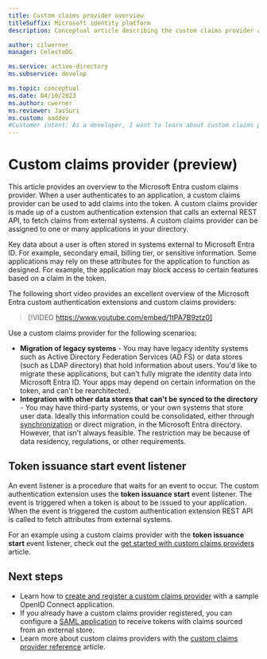 ```yaml
---
title: Custom claims provider overview
titleSuffix: Microsoft identity platform
description: Conceptual article describing the custom claims provider as part of the custom authentication extension framework.

author: cilwerner
manager: CelesteDG

ms.service: active-directory
ms.subservice: develop

ms.topic: conceptual
ms.date: 04/10/2023
ms.author: cwerner
ms.reviewer: JasSuri
ms.custom: aaddev 
#Customer intent: As a developer, I want to learn about custom claims provider so that I can augment tokens with claims from an external identity system or role management system.
---
```


# Custom claims provider (preview)

This article provides an overview to the Microsoft Entra custom claims provider.
When a user authenticates to an application, a custom claims provider can be used to add  claims into the token. A custom claims provider is made up of a custom authentication extension that calls an external REST API, to fetch claims from external systems. A custom claims provider can be assigned to one or many applications in your directory.

Key data about a user is often stored in systems external to Microsoft Entra ID. For example, secondary email, billing tier, or sensitive information. Some applications may rely on these attributes for the application to function as designed. For example, the application may block access to certain features based on a claim in the token.

The following short video provides an excellent overview of the Microsoft Entra custom authentication extensions and custom claims providers:

> [!VIDEO https://www.youtube.com/embed/1tPA7B9ztz0]

Use a custom claims provider for the following scenarios:

- **Migration of legacy systems** - You may have legacy identity systems such as Active Directory Federation Services (AD FS) or data stores (such as LDAP directory) that hold information about users. You'd like to migrate these applications, but can't fully migrate the identity data into Microsoft Entra ID. Your apps may depend on certain information on the token, and can't be rearchitected.
- **Integration with other data stores that can't be synced to the directory** - You may have third-party systems, or your own systems that store user data. Ideally this information could be consolidated, either through [synchronization](~/identity/hybrid/cloud-sync/what-is-cloud-sync.md) or direct migration, in the Microsoft Entra directory. However, that isn't always feasible. The restriction may be because of data residency, regulations, or other requirements.

## Token issuance start event listener

An event listener is a procedure that waits for an event to occur. The custom authentication extension uses the **token issuance start** event listener. The  event is triggered when a token is about to be issued to your application. When the event is triggered the custom authentication extension REST API is called to fetch attributes from external systems.

For an example using a custom claims provider with the **token issuance start** event listener, check out the [get started with custom claims providers](custom-extension-get-started.md) article.

## Next steps

- Learn how to [create and register a custom claims provider](custom-extension-get-started.md) with a sample OpenID Connect application.
- If you already have a custom claims provider registered, you can configure a [SAML application](custom-extension-configure-saml-app.md) to receive tokens with claims sourced from an external store.
- Learn more about custom claims providers with the [custom claims provider reference](custom-claims-provider-reference.md) article.
